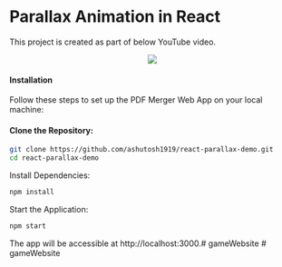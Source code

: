 # Parallax Animation in React

This project is created as part of below YouTube video.

<p align="center"> 
    <a href="https://youtu.be/jeSPvDI-IJw" target="_blank">
    <img src="http://img.youtube.com/vi/jeSPvDI-IJw/0.jpg"></img>
  </a>
</p>

#### Installation
Follow these steps to set up the PDF Merger Web App on your local machine:

#### Clone the Repository:

```bash
git clone https://github.com/ashutosh1919/react-parallax-demo.git
cd react-parallax-demo
```

Install Dependencies:

```bash
npm install
```

Start the Application:

```bash
npm start
```

The app will be accessible at http://localhost:3000.#   g a m e W e b s i t e  
 #   g a m e W e b s i t e  
 